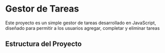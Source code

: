 # Gestor de Tareas

Este proyecto es un simple gestor de tareas desarrollado en JavaScript, diseñado para permitir a los usuarios agregar, completar y eliminar tareas

## Estructura del Proyecto